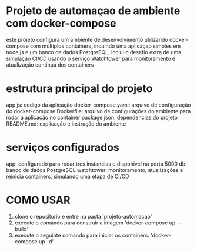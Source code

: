 # Projeto de automaçao de ambiente com docker-compose

este projeto configura um ambiente de desenvolvimento utilizando docker-compose com multiplos containers, incuindo uma aplicaçao simples em node.js e um banco de dados PostgreSQL, inclui o desafio extra de uma simulação CI/CD usando o serviço Watchtower para monitoramento e atualização continua dos containers

# estrutura principal do projeto

app.js: codigo da aplicação
docker-compose.yaml: arquivo de configuração do docker-compose
Dockerfile: arquivo de configurações do ambiente para rodar a aplicação no container
package.json: dependencias do projeto
README.md: explicação e instrução do ambiente

# serviços configurados

app: configurado para rodar tres instancias e disponivel na porta 5000
db: banco de dados PostgreSQL
watchtower: monitoramento, atualizações e reinicia containers, simulando uma etapa de CI/CD

# COMO USAR

1) clone o repositorio e entre na pasta 'projeto-automacao'
2) execute o comando para construir a imagem 'docker-compose up --build'
3) execute o seguinte comando para iniciar os containers: 'docker-compose up -d'
